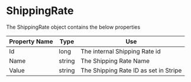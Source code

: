 # ShippingRate

The ShippingRate object contains the below properties

| Property Name | Type   | Use                                   |
| ------------- | ------ | ------------------------------------- |
| Id            | long   | The internal Shipping Rate id         |
| Name          | string | The Shipping Rate Name                |
| Value         | string | The Shipping Rate ID as set in Stripe |
